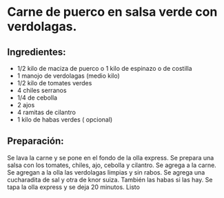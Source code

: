 # Carne de puerco en salsa verde con verdolagas.

## Ingredientes:
- 1/2 kilo de maciza de puerco o 1 kilo de espinazo o de costilla
- 1 manojo de verdolagas (medio kilo)
- 1/2 kilo de tomates verdes
- 4 chiles serranos 
- 1/4 de cebolla
- 2 ajos
- 4 ramitas de cilantro 
- 1 kilo de habas verdes ( opcional)

## Preparación:
Se lava la carne y se pone en el fondo de la olla express. Se prepara una salsa  con los tomates, chiles, ajo, cebolla y cilantro. Se agrega a la carne. Se agregan a la olla las verdolagas limpias y sin rabos.  Se agrega una cucharadita de sal y otra de knor suiza. También las habas si las hay. Se tapa la olla express y se deja 20 minutos. Listo 